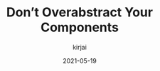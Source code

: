---
author: kirjai
date: 2021-05-19
tags:
  - html
  - javascript
  - components
target_url: https://kirjai.com/component-abstraction/
title: Don’t Overabstract Your Components
---